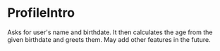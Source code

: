 # ProfileIntro
Asks for user's name and birthdate. It then calculates the age from the given birthdate and greets them. May add other features in the future.
